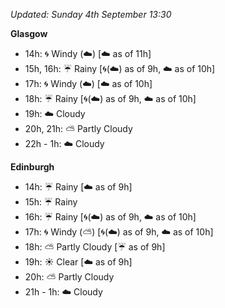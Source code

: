*Updated: Sunday 4th September 13:30*

**Glasgow**

* 14h: :cyclone: Windy (:cloud:) [:cloud: as of 11h]
* 15h, 16h: :umbrella: Rainy [:cyclone:(:cloud:) as of 9h, :cloud: as of 10h]
* 17h: :cyclone: Windy (:cloud:) [:cloud: as of 10h]
* 18h: :umbrella: Rainy [:cyclone:(:cloud:) as of 9h, :cloud: as of 10h]
* 19h: :cloud: Cloudy
* 20h, 21h: :partly_sunny: Partly Cloudy
* 22h - 1h: :cloud: Cloudy

**Edinburgh**

* 14h: :umbrella: Rainy [:cloud: as of 9h]
* 15h: :umbrella: Rainy
* 16h: :umbrella: Rainy [:cyclone:(:cloud:) as of 9h, :cloud: as of 10h]
* 17h: :cyclone: Windy (:partly_sunny:) [:cyclone:(:cloud:) as of 9h, :cloud: as of 10h]
* 18h: :partly_sunny: Partly Cloudy [:umbrella: as of 9h]
* 19h: :sunny: Clear [:cloud: as of 9h]
* 20h: :partly_sunny: Partly Cloudy
* 21h - 1h: :cloud: Cloudy
